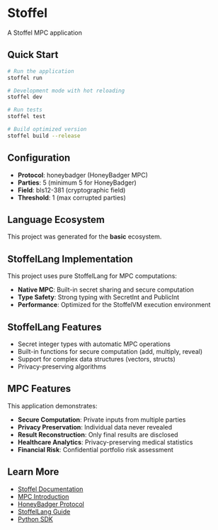 # Stoffel

A Stoffel MPC application

## Quick Start

```bash
# Run the application
stoffel run

# Development mode with hot reloading
stoffel dev

# Run tests
stoffel test

# Build optimized version
stoffel build --release
```

## Configuration

- **Protocol**: honeybadger (HoneyBadger MPC)
- **Parties**: 5 (minimum 5 for HoneyBadger)
- **Field**: bls12-381 (cryptographic field)
- **Threshold**: 1 (max corrupted parties)

## Language Ecosystem

This project was generated for the **basic** ecosystem.

## StoffelLang Implementation

This project uses pure StoffelLang for MPC computations:

- **Native MPC**: Built-in secret sharing and secure computation
- **Type Safety**: Strong typing with SecretInt and PublicInt
- **Performance**: Optimized for the StoffelVM execution environment

## StoffelLang Features

- Secret integer types with automatic MPC operations
- Built-in functions for secure computation (add, multiply, reveal)
- Support for complex data structures (vectors, structs)
- Privacy-preserving algorithms

## MPC Features

This application demonstrates:

- **Secure Computation**: Private inputs from multiple parties
- **Privacy Preservation**: Individual data never revealed
- **Result Reconstruction**: Only final results are disclosed
- **Healthcare Analytics**: Privacy-preserving medical statistics
- **Financial Risk**: Confidential portfolio risk assessment

## Learn More

- [Stoffel Documentation](https://docs.stoffel.dev)
- [MPC Introduction](https://docs.stoffel.dev/mpc-intro)
- [HoneyBadger Protocol](https://docs.stoffel.dev/honeybadger)
- [StoffelLang Guide](https://docs.stoffel.dev/language)
- [Python SDK](https://docs.stoffel.dev/python-sdk)
